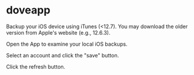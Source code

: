 # doveapp

Backup your iOS device using iTunes (<12.7). You may download the older version from Apple's website (e.g., 12.6.3).

Open the App to examine your local iOS backups.

Select an account and click the "save" button.

Click the refresh button.
